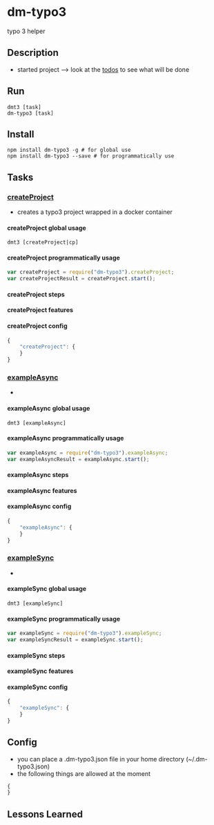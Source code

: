 # dm-typo3
typo 3 helper

## Description
* started project --> look at the [todos](todo.md) to see what will be done

## Run
```
dmt3 [task]
dm-typo3 [task]
```

## Install

```
npm install dm-typo3 -g # for global use
npm install dm-typo3 --save # for programmatically use
```

## Tasks

### [createProject](tasks/createProject/index.js)
* creates a typo3 project wrapped in a docker container

#### createProject global usage
```
dmt3 [createProject|cp]
```

#### createProject programmatically usage
```javascript
var createProject = require("dm-typo3").createProject;
var createProjectResult = createProject.start();
```

#### createProject steps

#### createProject features

#### createProject config
```javascript
{
    "createProject": {
    }
}
```

### [exampleAsync](tasks/exampleAsync/index.js)
* 

#### exampleAsync global usage
```
dmt3 [exampleAsync]
```

#### exampleAsync programmatically usage
```javascript
var exampleAsync = require("dm-typo3").exampleAsync;
var exampleAsyncResult = exampleAsync.start();
```

#### exampleAsync steps

#### exampleAsync features

#### exampleAsync config
```javascript
{
    "exampleAsync": {
    }
}
```

### [exampleSync](tasks/exampleSync/index.js)
* 

#### exampleSync global usage
```
dmt3 [exampleSync]
```

#### exampleSync programmatically usage
```javascript
var exampleSync = require("dm-typo3").exampleSync;
var exampleSyncResult = exampleSync.start();
```

#### exampleSync steps

#### exampleSync features

#### exampleSync config
```javascript
{
    "exampleSync": {
    }
}
```

## Config
* you can place a .dm-typo3.json file in your home directory (~/.dm-typo3.json)
* the following things are allowed at the moment
```javascript
{
}
```

## Lessons Learned
